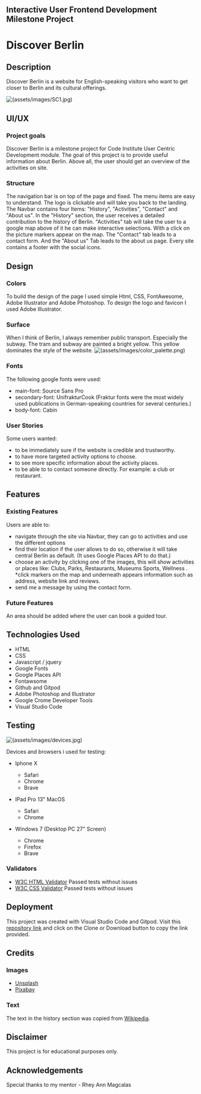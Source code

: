 ## Interactive User Frontend Development Milestone Project

# Discover Berlin

## Description

Discover Berlin is a website for English-speaking visitors who want to get closer to Berlin and its cultural offerings.

![(assets/images/SC1.jpg)](assets/images/SC1.jpg)

## UI/UX
### Project goals
Discover Berlin  is a milestone project for Code Institute User Centric Development module. The goal of this project is to provide useful information about Berlin. 
Above all, the user should get an overview of the activities on site.

### Structure
The navigation bar is on top of the page and fixed. The menu items are easy to understand. The logo is clickable and will take you back to the landing. The Navbar contains four Items: "History", "Activities", "Contact" and "About us". In the "History" section, the user receives a detailed contribution to the history of Berlin. "Activities" tab will take the user to a google map above of it he can make interactive selections. With a click on the picture markers appear on the map. The "Contact" tab leads to a contact form. And the "About us" Tab leads to the about us page. Every site contains a footer with the social icons.

## Design
### Colors
To build the design of the page I used simple Html, CSS, FontAwesome, Adobe Illustrator and Adobe Photoshop.
To design the logo and favicon I used Adobe Illustrator.


### Surface
When I think of Berlin, I always remember public transport. Especially the subway. The tram and subway are painted a bright yellow. This yellow dominates the style of the website.
![(assets/images/color_palette.png)](assets/images/color_palette.png)

### Fonts
The following google fonts were used:
* main-font: Source Sans Pro
* secondary-font: UnifrakturCook (Fraktur fonts were the most widely used publications in German-speaking countries for several centuries.)
* body-font: Cabin

### User Stories
Some users wanted:

* to be immediately sure if the website is credible and trustworthy.
* to have more targeted activity options to choose.
* to see more specific information about the activity places.
* to be able to to contact someone directly. For example: a club or restaurant.

## Features
### Existing Features
Users are able to:
* navigate through the site via Navbar, they can go to activities and use the different options
* find their location if the user allows to do so, otherwise it will take central Berlin as default. (It uses Google Places API to do that.)
* choose an activity by clicking one of the images, this will show activities or places like: Clubs, Parks, Restaurants, Museums Sports, Wellness .
*click markers on the map and underneath appears information such as address, website link and reviews.
* send me a message by using the contact form.

### Future Features
An area should be added where the user can book a guided tour.

## Technologies Used

* HTML
* CSS
* Javascript / jquery
* Google Fonts
* Google Places API
* Fontawsome
* Github and Gitpod
* Adobe Photoshop and Illustrator
* Google Crome Developer Tools
* Visual Studio Code

## Testing
![(assets/images/devices.jpg)](assets/images/devices.jpg)

Devices and browsers i used for testing:
* Iphone X 
    - Safari
    - Chrome
    - Brave 
* IPad Pro 13" MacOS
    - Safari
    - Chrome

* Windows 7 (Desktop PC 27" Screen)
    - Chrome
    - Firefox
    - Brave

### Validators

* [W3C HTML Validator](https://validator.w3.org/#validate_by_input) Passed tests without issues
* [W3C CSS Validator](https://jigsaw.w3.org/css-validator/#validate_by_input)
Passed tests without issues

## Deployment
This project was created with Visual Studio Code and Gitpod. 
Visit this [repository link](https://github.com/lemon-squeezy/discover_berlin) and click on the Clone or Download button to copy the link provided.

## Credits
### Images
* [Unsplash](https://unsplash.com/s/photos/berlin)
* [Pixabay](https://pixabay.com/de/images/search/berlin/)
### Text
The text in the history section was copied from [Wikipedia](https://de.wikipedia.org/wiki/Berlin).

## Disclaimer
This project is for educational purposes only.

## Acknowledgements
Special thanks to my mentor - Rhey Ann Magcalas